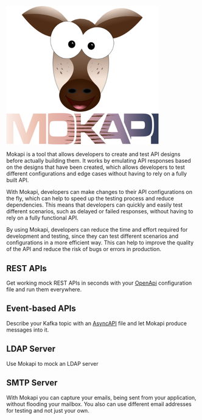 <img src="/logo.svg" width="400" class="logo mx-auto d-block"></imgs>

Mokapi is a tool that allows developers to create and test API designs before actually building them. It works by emulating API responses based on the designs that have been created, which allows developers to test different configurations and edge cases without having to rely on a fully built API.

With Mokapi, developers can make changes to their API configurations on the fly, which can help to speed up the testing process and reduce dependencies. This means that developers can quickly and easily test different scenarios, such as delayed or failed responses, without having to rely on a fully functional API.

By using Mokapi, developers can reduce the time and effort required for development and testing, since they can test different scenarios and configurations in a more efficient way. This can help to improve the quality of the API and reduce the risk of bugs or errors in production.

## REST APIs
Get working mock REST APIs in seconds with your [OpenApi](https://swagger.io/docs/specification/about/)
configuration file and run them everywhere.

## Event-based APIs
Describe your Kafka topic with an [AsyncAPI](https://www.asyncapi.com/) file and let
Mokapi produce messages into it.

## LDAP Server
Use Mokapi to mock an LDAP server

## SMTP Server
With Mokapi you can capture your emails, being sent from your application, without flooding
your mailbox. You also can use different email addresses for testing and not just your own.
